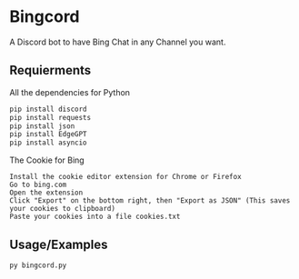 
# Bingcord

A Discord bot to have Bing Chat in any Channel you want. 




## Requierments
All the dependencies for Python
```python
pip install discord
pip install requests
pip install json
pip install EdgeGPT
pip install asyncio
```
The Cookie for Bing

    Install the cookie editor extension for Chrome or Firefox
    Go to bing.com
    Open the extension
    Click "Export" on the bottom right, then "Export as JSON" (This saves your cookies to clipboard)
    Paste your cookies into a file cookies.txt

## Usage/Examples

```python
py bingcord.py
```

